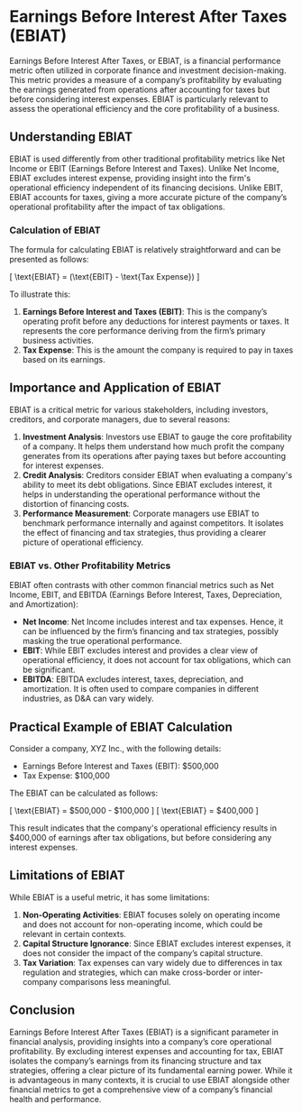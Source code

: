 # Earnings Before Interest After Taxes (EBIAT)

Earnings Before Interest After Taxes, or EBIAT, is a financial performance metric often utilized in corporate finance and investment decision-making. This metric provides a measure of a company’s profitability by evaluating the earnings generated from operations after accounting for taxes but before considering interest expenses. EBIAT is particularly relevant to assess the operational efficiency and the core profitability of a business.

## Understanding EBIAT

EBIAT is used differently from other traditional profitability metrics like Net Income or EBIT (Earnings Before Interest and Taxes). Unlike Net Income, EBIAT excludes interest expense, providing insight into the firm's operational efficiency independent of its financing decisions. Unlike EBIT, EBIAT accounts for taxes, giving a more accurate picture of the company’s operational profitability after the impact of tax obligations.

### Calculation of EBIAT

The formula for calculating EBIAT is relatively straightforward and can be presented as follows:

\[ \text{EBIAT} = (\text{EBIT} - \text{Tax Expense}) \]

To illustrate this:

1. **Earnings Before Interest and Taxes (EBIT)**: This is the company’s operating profit before any deductions for interest payments or taxes. It represents the core performance deriving from the firm’s primary business activities.
2. **Tax Expense**: This is the amount the company is required to pay in taxes based on its earnings.

## Importance and Application of EBIAT

EBIAT is a critical metric for various stakeholders, including investors, creditors, and corporate managers, due to several reasons:

1. **Investment Analysis**: Investors use EBIAT to gauge the core profitability of a company. It helps them understand how much profit the company generates from its operations after paying taxes but before accounting for interest expenses.
2. **Credit Analysis**: Creditors consider EBIAT when evaluating a company's ability to meet its debt obligations. Since EBIAT excludes interest, it helps in understanding the operational performance without the distortion of financing costs.
3. **Performance Measurement**: Corporate managers use EBIAT to benchmark performance internally and against competitors. It isolates the effect of financing and tax strategies, thus providing a clearer picture of operational efficiency.

### EBIAT vs. Other Profitability Metrics

EBIAT often contrasts with other common financial metrics such as Net Income, EBIT, and EBITDA (Earnings Before Interest, Taxes, Depreciation, and Amortization):

- **Net Income**: Net Income includes interest and tax expenses. Hence, it can be influenced by the firm’s financing and tax strategies, possibly masking the true operational performance.
- **EBIT**: While EBIT excludes interest and provides a clear view of operational efficiency, it does not account for tax obligations, which can be significant.
- **EBITDA**: EBITDA excludes interest, taxes, depreciation, and amortization. It is often used to compare companies in different industries, as D&A can vary widely.

## Practical Example of EBIAT Calculation

Consider a company, XYZ Inc., with the following details:

- Earnings Before Interest and Taxes (EBIT): $500,000
- Tax Expense: $100,000

The EBIAT can be calculated as follows:

\[ \text{EBIAT} = \$500,000 - \$100,000 \]
\[ \text{EBIAT} = \$400,000 \]

This result indicates that the company's operational efficiency results in $400,000 of earnings after tax obligations, but before considering any interest expenses.

## Limitations of EBIAT

While EBIAT is a useful metric, it has some limitations:

1. **Non-Operating Activities**: EBIAT focuses solely on operating income and does not account for non-operating income, which could be relevant in certain contexts.
2. **Capital Structure Ignorance**: Since EBIAT excludes interest expenses, it does not consider the impact of the company’s capital structure.
3. **Tax Variation**: Tax expenses can vary widely due to differences in tax regulation and strategies, which can make cross-border or inter-company comparisons less meaningful.

## Conclusion

Earnings Before Interest After Taxes (EBIAT) is a significant parameter in financial analysis, providing insights into a company’s core operational profitability. By excluding interest expenses and accounting for tax, EBIAT isolates the company’s earnings from its financing structure and tax strategies, offering a clear picture of its fundamental earning power. While it is advantageous in many contexts, it is crucial to use EBIAT alongside other financial metrics to get a comprehensive view of a company’s financial health and performance.